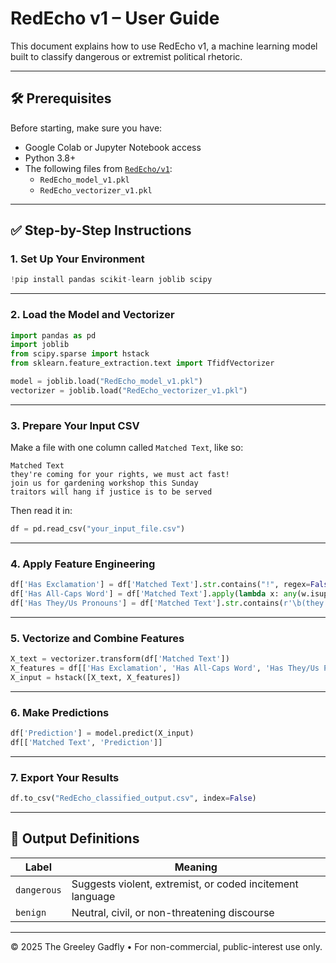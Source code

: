 # RedEcho v1 – User Guide

This document explains how to use RedEcho v1, a machine learning model built to classify dangerous or extremist political rhetoric.

---

## 🛠 Prerequisites

Before starting, make sure you have:

- Google Colab or Jupyter Notebook access
- Python 3.8+
- The following files from [`RedEcho/v1`](./):
  - `RedEcho_model_v1.pkl`
  - `RedEcho_vectorizer_v1.pkl`

---

## ✅ Step-by-Step Instructions

### 1. Set Up Your Environment

```python
!pip install pandas scikit-learn joblib scipy
```

---

### 2. Load the Model and Vectorizer

```python
import pandas as pd
import joblib
from scipy.sparse import hstack
from sklearn.feature_extraction.text import TfidfVectorizer

model = joblib.load("RedEcho_model_v1.pkl")
vectorizer = joblib.load("RedEcho_vectorizer_v1.pkl")
```

---

### 3. Prepare Your Input CSV

Make a file with one column called `Matched Text`, like so:

```csv
Matched Text
they're coming for your rights, we must act fast!
join us for gardening workshop this Sunday
traitors will hang if justice is to be served
```

Then read it in:

```python
df = pd.read_csv("your_input_file.csv")
```

---

### 4. Apply Feature Engineering

```python
df['Has Exclamation'] = df['Matched Text'].str.contains("!", regex=False)
df['Has All-Caps Word'] = df['Matched Text'].apply(lambda x: any(w.isupper() and len(w) > 1 for w in x.split()))
df['Has They/Us Pronouns'] = df['Matched Text'].str.contains(r'\b(they|us|them)\b', case=False, regex=True)
```

---

### 5. Vectorize and Combine Features

```python
X_text = vectorizer.transform(df['Matched Text'])
X_features = df[['Has Exclamation', 'Has All-Caps Word', 'Has They/Us Pronouns']].astype(int)
X_input = hstack([X_text, X_features])
```

---

### 6. Make Predictions

```python
df['Prediction'] = model.predict(X_input)
df[['Matched Text', 'Prediction']]
```

---

### 7. Export Your Results

```python
df.to_csv("RedEcho_classified_output.csv", index=False)
```

---

## 📌 Output Definitions

| Label      | Meaning |
|------------|---------|
| `dangerous` | Suggests violent, extremist, or coded incitement language |
| `benign`    | Neutral, civil, or non-threatening discourse |

---

© 2025 The Greeley Gadfly • For non-commercial, public-interest use only.
